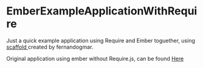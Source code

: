 EmberExampleApplicationWithRequire
==================================

Just a quick example application using Require and Ember toguether, using <a href=""> scaffold </a> created by fernandogmar.

Original application using ember without Require.js, can be found <a href="https://github.com/danieldisu/AplicacionPruebaEmber.js">Here</a>
